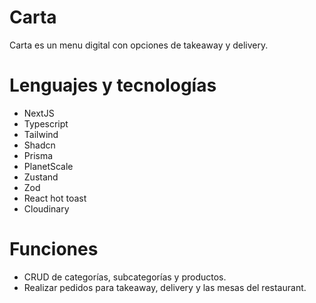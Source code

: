 # Carta

Carta es un menu digital con opciones de takeaway y delivery.

# Lenguajes y tecnologías

- NextJS
- Typescript
- Tailwind
- Shadcn
- Prisma
- PlanetScale
- Zustand
- Zod
- React hot toast
- Cloudinary

# Funciones

- CRUD de categorías, subcategorías y productos.
- Realizar pedidos para takeaway, delivery y las mesas del restaurant.
